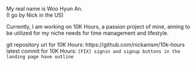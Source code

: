 My real name is Woo Hyun An.  
(I go by Nick in the US)  

Currently, I am working on 10K Hours, a passion project of mine, aiming to be utilized for my niche needs for time management and lifestyle.

git repository url for 10K Hours: https:&#x2F;&#x2F;github.com&#x2F;nickanism&#x2F;10k-hours <br>
latest commit for 10K Hours: `[FIX] signin and signup buttons in the landing page have outline`